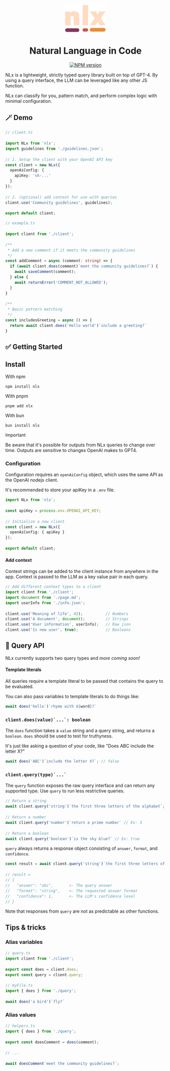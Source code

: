 <p align="center">
  <a href="https://fingerprint.com">
    <picture>
      <source media="(prefers-color-scheme: dark)" srcset="resources/logo-light.svg" />
      <source media="(prefers-color-scheme: light)" srcset="resources/logo-dark.svg" />
      <img src="resources/logo-dark.svg" alt="NLx logo" width="128px" />
    </picture>
  </a>
</p>
<h1 align="center">Natural Language in Code</h1>
<p align="center">
  <a href="https://npmjs.org/package/nlx">
    <img src="https://img.shields.io/npm/v/nlx.svg" alt="NPM version" />
  </a>
</p>

NLx is a lightweight, strictly typed query library built on top of GPT-4. By using a query interface, the LLM can be leveraged like any other JS function.

NLx can classify for you, pattern match, and perform complex logic with minimal configuration.

## 🪄 Demo

```ts
// client.ts

import NLx from 'nlx';
import guidelines from './guidelines.json';

// 1. Setup the client with your OpenAI API key
const client = new NLx({
  openAiConfig: {
    apiKey: 'sk-...'
  }
});

// 2. (optional) add context for use with queries
client.use('Community guidelines', guidelines);

export default client;
```

```ts
// example.ts

import client from './client';

/**
 * Add a new comment if it meets the community guidelines
 */
const addComment = async (comment: string) => {
  if (await client.does(comment)`meet the community guidelines?`) {
    await saveComment(comment);
  } else {
    await returnError('COMMENT_NOT_ALLOWED');
  }
}

/**
 * Basic pattern matching
 */
const includesGreeting = async () => {
  return await client.does('Hello world')`include a greeting?`
}
```


## ️✅ Getting Started

## Install 
With npm

```
npm install nlx
```
With pnpm

```
pnpm add nlx
```
With bun

```
bun install nlx
```

> [!IMPORTANT]  
> Be aware that it's possible for outputs from NLx queries to change over time. Outputs are sensitive to changes OpenAI makes to GPT4.

### Configuration 
Configuration requires an `openAiConfig` object, which uses the same API as the OpenAI nodejs client. 

It's recommended to store your apiKey in a `.env` file.

```ts
import NLx from 'nlx';

const apiKey = process.env.OPENAI_API_KEY;

// Initialize a new client
const client = new NLx({
  openAiConfig: { apiKey }
});

export default client;
```

#### Add context
Context strings can be added to the client instance from anywhere in the app. Context is passed to the LLM as a key value pair in each query.

```ts
// Add different context types to a client
import client from './client';
import document from './page.md';
import userInfo from './info.json';

client.use('Meaning of life', 42);          // Numbers
client.use('A document', document);         // Strings
client.use('User information', userInfo);   // Raw json
client.use('Is new user', true);            // Booleans
```

## 🌟 Query API
NLx currently supports two query types and *more coming soon!*

#### Template literals
All queries require a template literal to be passed that contains the query to be evaluated.

You can also pass variables to template literals to do things like: 
```ts
await does('hello')`rhyme with ${word}?`
```

### ``client.does(value)`...`: boolean ``
The `does` function takes a `value` string and a query string, and returns a `boolean`. `does` should be used to test for truthyness. 

It's just like asking a question of your code, like "Does ABC include the letter X?"

```ts 
await does('ABC')`include the letter X?`; // false
```

### ``client.query(type)`...` ``
The `query` function exposes the raw query interface and can return any supported type. Use `query` to run less restrictive queries.

```ts
// Return a string
await client.query('string')`the first three letters of the alphabet`; // Ex: "abc"

// Return a number
await client.query('number')`return a prime number` // Ex: 3

// Return a boolean
await client.query('boolean')`is the sky blue?` // Ex: true
```

`query` always returns a response object consisting of `answer`, `format`, and `confidence`.

```ts
const result = await client.query('string')`the first three letters of the alphabet`;

// result = 
// {
//   "answer": "abc",       <- The query answer
//   "format": "string",    <- The requested answer format
//   "confidence": 1,       <- The LLM's confidence level
// }
```

Note that responses from `query` are not as predictable as other functions.

## Tips & tricks

### Alias variables
```ts
// query.ts
import client from './client';

export const does = client.does;
export const query = client.query;

// myFile.ts
import { does } from './query';

await does('a bird')`fly?`
```

### Alias values
```ts
// helpers.ts
import { does } from './query';

export const doesComment = does(comment);

// ...

await doesComment`meet the community guidelines?`;
```
